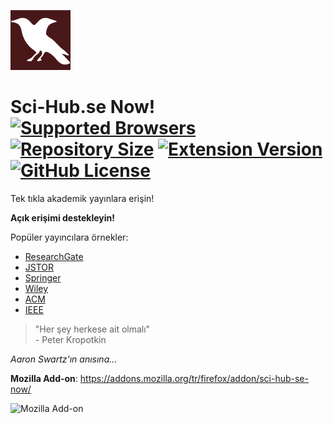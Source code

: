 ![Sci-Hub.se Now!](icons/96x96.png)

# Sci-Hub.se Now! [![Supported Browsers](https://img.shields.io/badge/supported%20browsers-firefox%20|%20chrome-informational?logo=pinboard&style=flat-square)](https://pypi.python.org/pypi/ansicolortags/) [![Repository Size](https://img.shields.io/github/repo-size/0x01h/sci-hub-now)](https://pypi.python.org/pypi/ansicolortags/) [![Extension Version](https://img.shields.io/github/manifest-json/v/0x01h/sci-hub-now?style=flat-square)](https://pypi.python.org/pypi/ansicolortags/) [![GitHub License](https://img.shields.io/github/license/0x01h/sci-hub-now?style=flat-square)](https://pypi.python.org/pypi/ansicolortags/)

Tek tıkla akademik yayınlara erişin!<br>

**Açık erişimi destekleyin!**<br>

Popüler yayıncılara örnekler:

- [ResearchGate](https://researchgate.net)
- [JSTOR](https://jstor.org)
- [Springer](https://springer.com)
- [Wiley](https://onlinelibrary.wiley.com)
- [ACM](https://dl.acm.org)
- [IEEE](https://ieeexplore.ieee.org)

> "Her şey herkese ait olmalı"<br> - Peter Kropotkin

_Aaron Swartz'ın anısına..._

**Mozilla Add-on**: https://addons.mozilla.org/tr/firefox/addon/sci-hub-se-now/<br>

![Mozilla Add-on](https://img.shields.io/amo/v/sci-hub-se-now)

